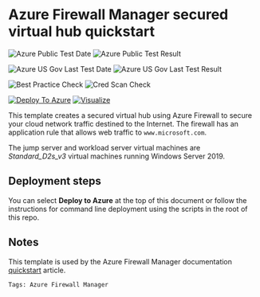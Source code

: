 # Azure Firewall Manager secured virtual hub quickstart

![Azure Public Test Date](https://azurequickstartsservice.blob.core.windows.net/badges/fwm-docs-qs/PublicLastTestDate.svg)
![Azure Public Test Result](https://azurequickstartsservice.blob.core.windows.net/badges/fwm-docs-qs/PublicDeployment.svg)

![Azure US Gov Last Test Date](https://azurequickstartsservice.blob.core.windows.net/badges/fwm-docs-qs/FairfaxLastTestDate.svg)
![Azure US Gov Last Test Result](https://azurequickstartsservice.blob.core.windows.net/badges/fwm-docs-qs/FairfaxDeployment.svg)

![Best Practice Check](https://azurequickstartsservice.blob.core.windows.net/badges/fwm-docs-qs/BestPracticeResult.svg)
![Cred Scan Check](https://azurequickstartsservice.blob.core.windows.net/badges/fwm-docs-qs/CredScanResult.svg)

[![Deploy To Azure](https://raw.githubusercontent.com/fathym-it/azure-quickstart-templates/master/1-CONTRIBUTION-GUIDE/images/deploytoazure.svg?sanitize=true)](https://portal.azure.com/#create/Microsoft.Template/uri/https%3A%2F%2Fraw.githubusercontent.com%2Ffathym-it%2Fazure-quickstart-templates%2Fmaster%2Ffwm-docs-qs%2Fazuredeploy.json)
[![Visualize](https://raw.githubusercontent.com/fathym-it/azure-quickstart-templates/master/1-CONTRIBUTION-GUIDE/images/visualizebutton.svg?sanitize=true)](http://armviz.io/#/?load=https%3A%2F%2Fraw.githubusercontent.com%2Ffathym-it%2Fazure-quickstart-templates%2Fmaster%2Ffwm-docs-qs%2Fazuredeploy.json)

This template creates a secured virtual hub using Azure Firewall to secure your cloud network traffic destined to the Internet. The firewall has an application rule that allows web traffic to `www.microsoft.com`.

The jump server and workload server virtual machines are *Standard_D2s_v3* virtual machines running Windows Server 2019.

## Deployment steps

You can select **Deploy to Azure** at the top of this document or follow the instructions for command line deployment using the scripts in the root of this repo.

## Notes

This template is used by the Azure Firewall Manager documentation [quickstart](https://docs.microsoft.com/en-us/azure/firewall-manager/quick-secure-virtual-hub) article.

`Tags: Azure Firewall Manager`
